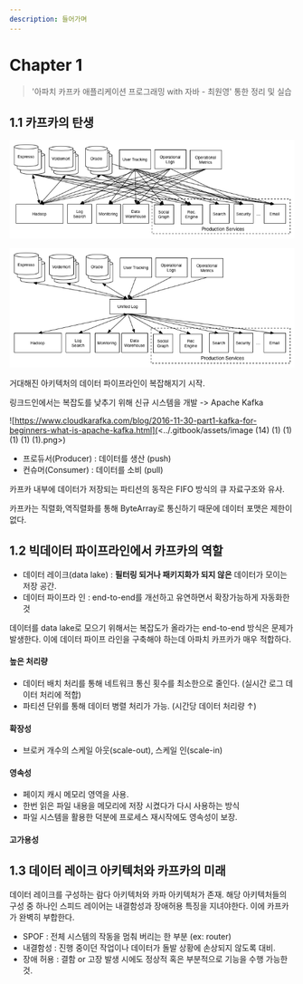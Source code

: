 ```yaml
---
description: 들어가며
---
```


# Chapter 1



> '아파치 카프카 애플리케이션 프로그래밍 with 자바 - 최원영' 통한 정리 및 실습

## 1.1 카프카의 탄생

![Before Kafka (https://bit.ly/3pIwdM8)](<../.gitbook/assets/image (10) (1) (1) (1).png>)

![After Kafka (https://bit.ly/3pIwdM8)](<../.gitbook/assets/image (12) (1) (1) (1) (1).png>)

거대해진 아키텍처의 데이터 파이프라인이 복잡해지기 시작.

링크드인에서는 복잡도를 낮추기 위해 신규 시스템을 개발 -> Apache Kafka

![https://www.cloudkarafka.com/blog/2016-11-30-part1-kafka-for-beginners-what-is-apache-kafka.html](<../.gitbook/assets/image (14) (1) (1) (1) (1) (1).png>)

* 프로듀서(Producer) : 데이터를 생산 (push)
* 컨슈머(Consumer) : 데이터를 소비 (pull)

카프카 내부에 데이터가 저장되는 파티션의 동작은 FIFO 방식의 큐 자료구조와 유사.

카프카는 직렬화,역직렬화를 통해 ByteArray로 통신하기 때문에 데이터 포맷은 제한이 없다.

## 1.2 빅데이터 파이프라인에서 카프카의 역할

* 데이터 레이크(data lake) : **필터링 되거나 패키지화가 되지 않은** 데이터가 모이는 저장 공간.
* 데이터 파이프라 인 : end-to-end를 개선하고 유연하면서 확장가능하게 자동화한 것

데이터를 data lake로 모으기 위해서는 복잡도가 올라가는 end-to-end 방식은 문제가 발생한다. 이에 데이터 파이프 라인을 구축해야 하는데 아파치 카프카가 매우 적합하다.

#### 높은 처리량

* 데이터 배치 처리를 통해 네트워크 통신 횟수를 최소한으로 줄인다. (실시간 로그 데이터 처리에 적합)
* 파티션 단위를 통해 데이터 병렬 처리가 가능. (시간당 데이터 처리량 ↑)

#### 확장성

* 브로커 개수의 스케일 아웃(scale-out), 스케일 인(scale-in)

#### 영속성

* 페이지 캐시 메모리 영역을 사용.
* 한번 읽은 파일 내용을 메모리에 저장 시켰다가 다시 사용하는 방식
* 파일 시스템을 활용한 덕분에 프로세스 재시작에도 영속성이 보장.

#### 고가용성

## 1.3 데이터 레이크 아키텍처와 카프카의 미래

데이터 레이크를 구성하는 람다 아키텍처와 카파 아키텍처가 존재. 해당 아키텍처들의 구성 중 하나인 스피드 레이어는 내결함성과 장애허용 특징을 지녀야한다. 이에 카프카가 완벽히 부합한다.

* SPOF : 전체 시스템의 작동을 멈춰 버리는 한 부분 (ex: router)
* 내결함성 : 진행 중이던 작업이나 데이터가 돌발 상황에 손상되지 않도록 대비.
* 장애 허용 : 결함 or 고장 발생 시에도 정상적 혹은 부분적으로 기능을 수행 가능한 것.
